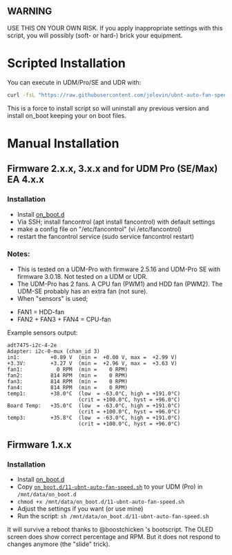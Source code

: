 ## WARNING

USE THIS ON YOUR OWN RISK.
If you apply inappropriate settings with this script, you will possibly (soft- or hard-) brick your equipment.

# Scripted Installation

You can execute in UDM/Pro/SE and UDR with:

```bash
curl -fsL "https://raw.githubusercontent.com/jolovin/ubnt-auto-fan-speed/HEAD/on_boot.d/install.sh" | /bin/sh
```

This is a force to install script so will uninstall any previous version and install on_boot keeping your on boot files.


# Manual Installation
## Firmware 2.x.x, 3.x.x and for UDM Pro (SE/Max) EA 4.x.x

### Installation

* Install [on_boot.d](https://github.com/boostchicken/udm-utilities)
* Via SSH; install fancontrol (apt install fancontrol) with default settings
* make a config file on "/etc/fancontrol" (vi /etc/fancontrol)
* restart the fancontrol service (sudo service fancontrol restart)

### Notes:

* This is tested on a UDM-Pro with firmware 2.5.16 and UDM-Pro SE with firmware 3.0.18. Not tested on a UDM or UDR.
* The UDM-Pro has 2 fans. A CPU fan (PWM1) and HDD fan (PWM2). The UDM-SE probably has an extra fan (not sure).
* When "sensors" is used;
- FAN1 = HDD-fan
- FAN2 + FAN3 + FAN4 = CPU-fan


Example sensors output:

```# sensors
adt7475-i2c-4-2e
Adapter: i2c-0-mux (chan_id 3)
in1:          +0.89 V  (min =  +0.00 V, max =  +2.99 V)
+3.3V:        +3.27 V  (min =  +2.96 V, max =  +3.63 V)
fan1:           0 RPM  (min =    0 RPM)
fan2:         814 RPM  (min =    0 RPM)
fan3:         814 RPM  (min =    0 RPM)
fan4:         814 RPM  (min =    0 RPM)
temp1:        +38.0°C  (low  = -63.0°C, high = +191.0°C)
                       (crit = +100.0°C, hyst = +96.0°C)
Board Temp:   +35.0°C  (low  = -63.0°C, high = +191.0°C)
                       (crit = +100.0°C, hyst = +96.0°C)
temp3:        +35.8°C  (low  = -63.0°C, high = +191.0°C)
                       (crit = +100.0°C, hyst = +96.0°C)
```

## Firmware 1.x.x

### Installation

* Install [on_boot.d](https://github.com/boostchicken/udm-utilities)
* Copy [`on_boot.d/11-ubnt-auto-fan-speed.sh`](https://github.com/renedis/ubnt-auto-fan-speed/raw/main/on_boot.d/11-ubnt-auto-fan-speed.sh) to your UDM (Pro) in `/mnt/data/on_boot.d`
* `chmod +x /mnt/data/on_boot.d/11-ubnt-auto-fan-speed.sh`
* Adjust the settings if you want (or use mine)
* Run the script: `sh /mnt/data/on_boot.d/11-ubnt-auto-fan-speed.sh`

It will survive a reboot thanks to @boostchicken 's bootscript. The OLED screen does show correct percentage and RPM. But it does not respond to changes anymore (the "slide" trick).

